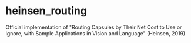 # heinsen_routing
Official implementation of "Routing Capsules by Their Net Cost to Use or Ignore, with Sample Applications in Vision and Language" (Heinsen, 2019)
